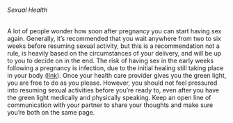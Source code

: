 ###### Sexual Health

A lot of people wonder how soon after pregnancy you can start having sex again. Generally, it’s recommended that you wait anywhere from two to six weeks before resuming sexual activity, but this is a recommendation not a rule, is heavily based on the circumstances of your delivery, and will be up to you to decide on in the end. The risk of having sex in the early weeks following a pregnancy is infection, due to the initial healing still taking place in your body ([link](https://www.acog.org/womens-health/faqs/a-partners-guide-to-pregnancy#:~:text=When%20is%20it%20OK%20to,about%202%20weeks%20following%20birth)). Once your health care provider gives you the green light, you are free to do as you please. However, you should not feel pressured into resuming sexual activities before you’re ready to, even after you have the green light medically and physically speaking. Keep an open line of communication with your partner to share your thoughts and make sure you’re both on the same page.
